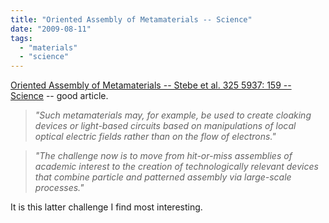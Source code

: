 ```yaml
---
title: "Oriented Assembly of Metamaterials -- Science"
date: "2009-08-11"
tags: 
  - "materials"
  - "science"
---
```


[Oriented Assembly of Metamaterials -- Stebe et al. 325 5937: 159 -- Science](http://www.sciencemag.org/cgi/content/short/325/5937/159) -- good article.

> _"Such metamaterials may, for example, be used to create cloaking devices or light-based circuits based on manipulations of local optical electric fields rather than on the flow of electrons."_

> _"The challenge now is to move from hit-or-miss assemblies of academic interest to the creation of technologically relevant devices that combine particle and patterned assembly via large-scale processes."_

It is this latter challenge I find most interesting.
